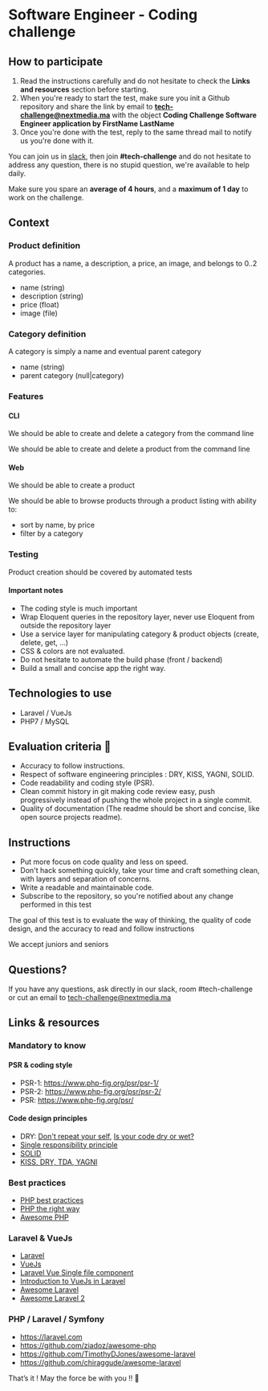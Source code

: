 # Software Engineer - Coding challenge

## How to participate

1. Read the instructions carefully and do not hesitate to check the **Links and resources** section before starting. 
2. When you're ready to start the test, make sure you init a Github repository and share the link by email to **tech-challenge@nextmedia.ma** with the object **Coding Challenge Software Engineer application by FirstName LastName**
3. Once you're done with the test, reply to the same thread mail to notify us you're done with it.

You can join us in [slack](https://join.slack.com/t/next-media-team/shared_invite/enQtMzM0MjIzNjkyNDUxLTI5ZjhhNTkxZTZiYzdkODIyMDkyZWIyNjFlZTE5MmQzMjNkNzZkOTdmMjcyY2Q1NTZlN2E2NTBkYjk1MGU3Mjk), then join **#tech-challenge** and do not hesitate to address any question, there is no stupid question, we're available to help daily. 

Make sure you spare an **average of 4 hours**, and a **maximum of 1 day** to work on the challenge.

## Context

### Product definition
A product has a name, a description, a price, an image, and belongs to 0..2 categories.

- name (string) 
- description (string)
- price (float)
- image (file)

### Category definition
A category is simply a name and eventual parent category

- name (string)
- parent category (null|category)

### Features

#### CLI
We should be able to create and delete a category from the command line

We should be able to create and delete a product from the command line

#### Web

We should be able to create a product

We should be able to browse products through a product listing with ability to:

* sort by name, by price
* filter by a category 

### Testing
Product creation should be covered by automated tests

#### Important notes

- The coding style is much important
- Wrap Eloquent queries in the repository layer, never use Eloquent from outside the repository layer
- Use a service layer for manipulating category & product objects (create, delete, get, ...)
- CSS & colors are not evaluated.
- Do not hesitate to automate the build phase (front / backend)
- Build a small and concise app the right way.
 
## Technologies to use
 
- Laravel / VueJs
- PHP7 / MySQL       

## Evaluation criteria 🚨
- Accuracy to follow instructions.
- Respect of software engineering principles : DRY, KISS, YAGNI, SOLID.
- Code readability and coding style (PSR).
- Clean commit history in git making code review easy, push progressively instead of pushing the whole project in a single commit.
- Quality of documentation (The readme should be short and concise, like open source projects readme).

## Instructions
- Put more focus on code quality and less on speed. 
- Don't hack something quickly, take your time and craft something clean, with layers and separation of concerns.
- Write a readable and maintainable code.
- Subscribe to the repository, so you're notified about any change performed in this test

The goal of this test is to evaluate the way of thinking, the quality of code design,
and the accuracy to read and follow instructions

We accept juniors and seniors

## Questions?

If you have any questions, ask directly in our slack, room #tech-challenge or cut an email to tech-challenge@nextmedia.ma  

## Links & resources

### Mandatory to know

#### PSR & coding style
- PSR-1: https://www.php-fig.org/psr/psr-1/
- PSR-2: https://www.php-fig.org/psr/psr-2/
- PSR: https://www.php-fig.org/psr/

#### Code design principles
- DRY: [Don't repeat your self](https://deviq.com/don-t-repeat-yourself/), [Is your code dry or wet?](https://www.softwareyoga.com/is-your-code-dry-or-wet/)
- [Single responsibility principle](https://deviq.com/single-responsibility-principle/)
- [SOLID](https://deviq.com/solid/)   
- [KISS, DRY, TDA, YAGNI](https://medium.com/@derodu/design-patterns-kiss-dry-tda-yagni-soc-828c112b89ee)

### Best practices

- [PHP best practices](https://phpbestpractices.org/)
- [PHP the right way](https://phptherightway.com/)
- [Awesome PHP](https://github.com/ziadoz/awesome-php)

### Laravel & VueJs

- [Laravel](https://laravel.com)
- [VueJs](https://vuejs.org/v2/guide/)
- [Laravel Vue Single file component](https://medium.com/plint-sites/javascript-in-laravel-vue-single-file-components-69be12033d98)
- [Introduction to VueJs in Laravel](https://medium.com/justlaravel/introduction-to-vue-js-in-laravel-e8757174e58e)
- [Awesome Laravel](https://github.com/TimothyDJones/awesome-laravel)
- [Awesome Laravel 2](https://github.com/chiraggude/awesome-laravel)


### PHP / Laravel / Symfony
- https://laravel.com
- https://github.com/ziadoz/awesome-php
- https://github.com/TimothyDJones/awesome-laravel
- https://github.com/chiraggude/awesome-laravel


That’s it ! May the force be with you !! 🖖 
